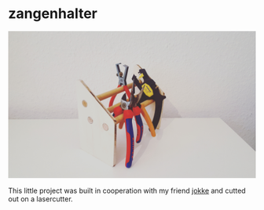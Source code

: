 # zangenhalter

![](https://github.com/marcusmichaely/objects/blob/master/zangenhalter/zangenhalter.jpg)


This little project was built in cooperation with my friend [jokke](https://github.com/jreinert) and cutted out on a lasercutter.


